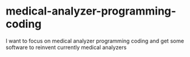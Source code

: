 # medical-analyzer-programming-coding
I want to focus on medical analyzer programming coding and get some software to reinvent currently medical analyzers
